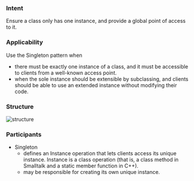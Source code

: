 ### Intent

Ensure a class only has one instance, and provide a global point of access to it.

### Applicability

Use the Singleton pattern when 

- there must be exactly one instance of a class, and it must be accessible to clients from a well-known access point. 
- when the sole instance should be extensible by subclassing, and clients should be able to use an extended instance without modifying their code. 

### Structure

![structure](https://paginas.fe.up.pt/~aaguiar/as/gof/hires/Pictures/singl014.gif)

### Participants

- Singleton
  * defines an Instance operation that lets clients access its unique instance. Instance is a class operation (that is, a class method in Smalltalk and a static member function in C++). 
  * may be responsible for creating its own unique instance. 
